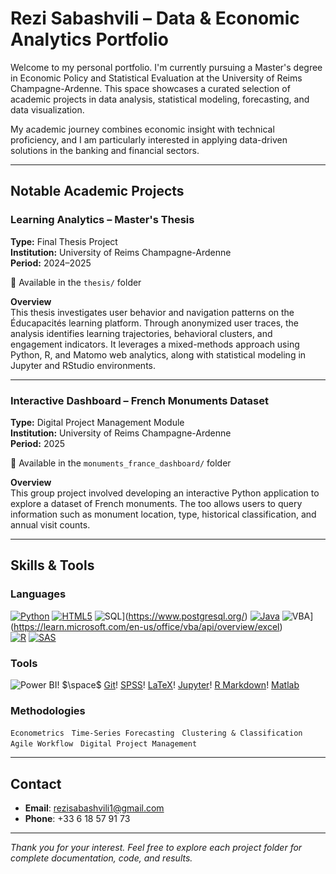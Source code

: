 # Rezi Sabashvili – Data & Economic Analytics Portfolio

Welcome to my personal portfolio. I'm currently pursuing a Master's degree in Economic Policy and Statistical Evaluation at the University of Reims Champagne-Ardenne. This space showcases a curated selection of academic projects in data analysis, statistical modeling, forecasting, and data visualization.

My academic journey combines economic insight with technical proficiency, and I am particularly interested in applying data-driven solutions in the banking and financial sectors.

---

## Notable Academic Projects

### Learning Analytics – Master's Thesis  
**Type:** Final Thesis Project  
**Institution:** University of Reims Champagne-Ardenne  
**Period:** 2024–2025  

📁 Available in the `thesis/` folder  

**Overview**  
This thesis investigates user behavior and navigation patterns on the Éducapacités learning platform. Through anonymized user traces, the analysis identifies learning trajectories, behavioral clusters, and engagement indicators. It leverages a mixed-methods approach using Python, R, and Matomo web analytics, along with statistical modeling in Jupyter and RStudio environments.

---

### Interactive Dashboard – French Monuments Dataset  
**Type:** Digital Project Management Module  
**Institution:** University of Reims Champagne-Ardenne  
**Period:** 2025  

📁 Available in the `monuments_france_dashboard/` folder  

**Overview**  
This group project involved developing an interactive Python application to explore a dataset of French monuments. The too allows users to query information such as monument location, type, historical classification, and annual visit counts.  


---

## Skills & Tools

### Languages  

[![Python](https://img.shields.io/badge/-Python-3776AB?style=for-the-badge&logo=python&logoColor=white)](https://www.python.org/)
[![HTML5](https://img.shields.io/badge/-HTML5-E34F26?style=for-the-badge&logo=html5&logoColor=white)](https://developer.mozilla.org/en-US/docs/Web/Guide/HTML/HTML5)
![SQL](https://img.shields.io/badge/-SQL-4479A1?style=for-the-badge&logo=postgresql&logoColor=white)](https://www.postgresql.org/)
[![Java](https://img.shields.io/badge/-Java-007396?style=for-the-badge&logo=java&logoColor=white)](https://www.java.com/)
![VBA](https://img.shields.io/badge/-VBA-867DB1?style=for-the-badge&logo=microsoft-visual-basic&logoColor=white)](https://learn.microsoft.com/en-us/office/vba/api/overview/excel)  
[![R](https://img.shields.io/badge/-R-276DC3?style=for-the-badge&logo=r&logoColor=white)](https://www.r-project.org/) 
[![SAS](https://img.shields.io/badge/-SAS-1B365D?style=for-the-badge&logo=sas&logoColor=white)](https://www.sas.com/)  

### Tools  

![Power BI](https://img.shields.io/badge/-Power%20BI-F2C811?style=flat-square&logo=powerbi&logoColor=black)! $\space$ [Git](https://img.shields.io/badge/-Git-F05032?style=flat-square&logo=git&logoColor=white)! [SPSS](https://img.shields.io/badge/-SPSS-0057A7?style=flat-square)! [LaTeX](https://img.shields.io/badge/-LaTeX-008080?style=flat-square&logo=latex&logoColor=white)! [Jupyter](https://img.shields.io/badge/-Jupyter-F37626?style=flat-square&logo=jupyter&logoColor=white)! [R Markdown](https://img.shields.io/badge/-R%20Markdown-276DC3?style=flat-square&logo=rstudio&logoColor=white)! [Matlab](https://img.shields.io/badge/-MATLAB-0076A8?style=flat-square&logo=mathworks&logoColor=white)

### Methodologies  
`Econometrics` &nbsp; `Time-Series Forecasting` &nbsp; `Clustering & Classification` &nbsp; `Agile Workflow` &nbsp; `Digital Project Management`

---

## Contact

- **Email**: rezisabashvili1@gmail.com  
- **Phone**: +33 6 18 57 91 73  

---

*Thank you for your interest. Feel free to explore each project folder for complete documentation, code, and results.*
